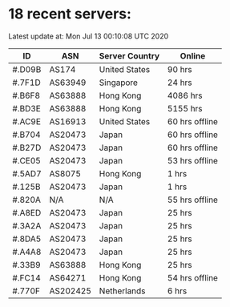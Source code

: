 # 18 recent servers:

Latest update at: Mon Jul 13 00:10:08 UTC 2020

| ID | ASN | Server Country | Online |
| -- | --- | -------------- | ------ |
| #.D09B | AS174 | United States | 90 hrs |
| #.7F1D | AS63949 | Singapore | 24 hrs |
| #.B6F8 | AS63888 | Hong Kong | 4086 hrs |
| #.BD3E | AS63888 | Hong Kong | 5155 hrs |
| #.AC9E | AS16913 | United States | 60 hrs offline |
| #.B704 | AS20473 | Japan | 60 hrs offline |
| #.B27D | AS20473 | Japan | 60 hrs offline |
| #.CE05 | AS20473 | Japan | 53 hrs offline |
| #.5AD7 | AS8075 | Hong Kong | 1 hrs |
| #.125B | AS20473 | Japan | 1 hrs |
| #.820A | N/A | N/A | 55 hrs offline |
| #.A8ED | AS20473 | Japan | 25 hrs |
| #.3A2A | AS20473 | Japan | 25 hrs |
| #.8DA5 | AS20473 | Japan | 25 hrs |
| #.A4A8 | AS20473 | Japan | 25 hrs |
| #.33B9 | AS63888 | Hong Kong | 25 hrs |
| #.FC14 | AS64271 | Hong Kong | 54 hrs offline |
| #.770F | AS202425 | Netherlands | 6 hrs |

